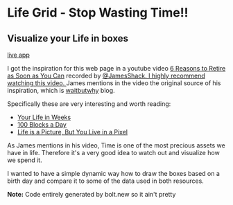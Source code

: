 # Life Grid - Stop Wasting Time!!

## Visualize your Life in boxes

[live app](https://life-grid.rapl.eu/)

I got the inspiration for this web page in a youtube video [6 Reasons to Retire as Soon as You Can](https://youtu.be/OuDCDp9Z9Y4?si=F0EkUL6OsIi4EvBP&t=70) recorded by [@JamesShack. I highly recommend watching this video.
](https://www.youtube.com/@JamesShack)
James mentions in the video the original source of his inspiration, which is [waitbutwhy](https://waitbutwhy.com/) blog.

Specifically these are very interesting and worth reading:

- [Your Life in Weeks](https://waitbutwhy.com/2014/05/life-weeks.html)
- [100 Blocks a Day](https://waitbutwhy.com/2016/10/100-blocks-day.html)
- [Life is a Picture, But You Live in a Pixel](https://waitbutwhy.com/2013/11/life-is-picture-but-you-live-in-pixel.html)

As James mentions in his video, Time is one of the most precious assets we have in life.
Therefore it's a very good idea to watch out and visualize how we spend it.

I wanted to have a simple dynamic way how to draw the boxes based on a birth day and compare it to some of the data used in both resources.

**Note:** Code entirely generated by bolt.new so it ain't pretty
